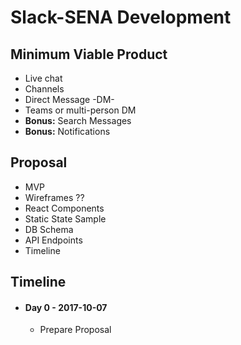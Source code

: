 # Slack-SENA Development

## Minimum Viable Product
- Live chat
- Channels
- Direct Message -DM-
- Teams or multi-person DM
- **Bonus:** Search Messages
- **Bonus:** Notifications

## Proposal
- MVP
- Wireframes ??
- React Components
- Static State Sample
- DB Schema
- API Endpoints
- Timeline

## Timeline
- #### **Day 0** - 2017-10-07
  - Prepare Proposal

